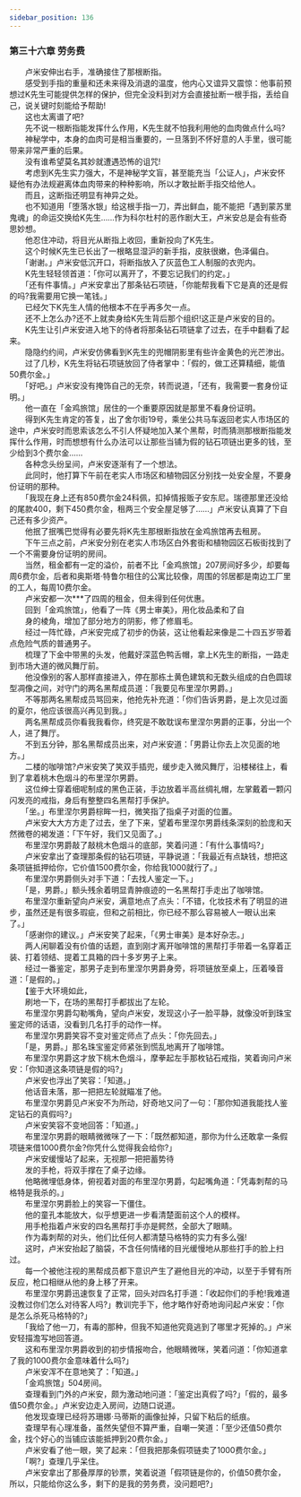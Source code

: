 ```yaml
---
sidebar_position: 136
---
```

### 第三十六章 劳务费  


　　卢米安伸出右手，准确接住了那根断指。  
　　感受到手指的重量和还未来得及消退的温度，他内心又谊异又震惊：他事前预想过K先生可能提供怎样的保护，但完全没料到对方会直接扯断一根手指，丢给自己，说关键时刻能给予帮助!  
　　这也太离谱了吧?  
　　先不说一根断指能发挥什么作用，K先生就不怕我利用他的血肉做点什么吗?  
　　神秘学中，本身的血肉可是相当重要的，一旦落到不怀好意的人手里，很可能带来非常严重的后果。  
　　没有谁希望莫名其妙就遭遇恐怖的诅咒!  
　　考虑到K先生实力强大，不是神秘学文盲，甚至能充当「公证人」，卢米安怀疑他有办法规避离体血肉带来的种种影响，所以才敢扯断手指交给他人。  
　　而且，这断指还明显有神异之处。  
　　也不知道用「堕落水银」给这根手指一刀，弄出鲜血，能不能把「遇到蒙苏里鬼魂」的命运交换给K先生……作为科尔杜村的恶作剧大王，卢米安总是会有些奇思妙想。  
　　他忍住冲动，将目光从断指上收回，重新投向了K先生。  
　　这个时候K先生已长出了一根略显湿沪的新手指，皮肤很嫩，色泽偏白。  
　　「谢谢。」卢米安低沉开口，将断指放入了灰蓝色工人制服的衣兜内。  
　　K先生轻轻领首道：「你可以离开了，不要忘记我们的约定。」  
　　「还有件事情。」卢米安拿出了那条钻石项链，「你能帮我看下它是真的还是假的吗?我需要用它换一笔钱。」  
　　已经欠下K先生人情的他根本不在乎再多欠一点。  
　　还不上怎么办?还不上就卖身给K先生背后那个组织!这正是卢米安的目的。  
　　K先生让引卢米安进入地下的侍者将那条钻石项链拿了过去，在手中翻看了起来。  
　　隐隐约约间，卢米安仿佛看到K先生的兜帽阴影里有些许金黄色的光芒渗出。  
　　过了几秒，K先生将钻石项链放回了侍者掌中：「假的，做工还算精细，能值50费尔金。」  
　　「好吧。」卢米安没有掩饰自己的无奈，转而说道，「还有，我需要一套身份证明。」  
　　他一直在「金鸡旅馆」居住的一个重要原因就是那里不看身份证明。  
　　得到K先生肯定的答复，出了舍尔街19号，乘坐公共马车返回老实人市场区的途中，卢米安时而思索该怎么不引人怀疑地加入某个黑帮，时而猜测那根断指能发挥什么作用，时而想想有什么办法可以让那些当铺为假的钻石项链出更多的钱，至少给到3个费尔金……  
　　各种念头纷呈间，卢米安逐渐有了一个想法。  
　　此同时，他打算下午前在老实人市场区和植物园区分别找一处安全屋，不要身份证明的那种。  
　　「我现在身上还有850费尔金24科佩，扣掉情报贩子安东尼。瑞德那里还没给的尾款400，剩下450费尔金，租两三个安全屋足够了……」卢米安认真算了下自己还有多少资产。  
　　他抿了抿嘴巴觉得有必要先将K先生那根断指放在金鸡旅馆再去租房。  
　　下午三点之前，卢米安分别在老实人市场区白外套街和植物园区石板街找到了一个不需要身份证明的房间。  
　　当然，租金都有一定的溢价，前者不比「金鸡旅馆」207房间好多少，却要每周6费尔金，后者和奥斯塔·特鲁尔租住的公寓比较像，周围的邻居都是南边工厂里的工人，每周10费尔金。  
　　卢米安都一次***了四周的租金，但未得到任何优惠。  
　　回到「金鸡旅馆」，他看了一阵《男士审美》，用化妆品柔和了自  
　　身的棱角，增加了部分地方的阴影，修了修眉毛。  
　　经过一阵忙碌，卢米安完成了初步的伪装，这让他看起来像是二十四五岁带着点危险气质的普通男子。  
　　梳理了下金中带黑的头发，他戴好深蓝色鸭舌帽，拿上K先生的断指，一路走到市场大道的微风舞厅前。  
　　他没像别的客人那样直接进入，停在那栋土黄色建筑和无数头组成的白色圆球型凋像之间，对守门的两名黑帮成员道：「我要见布里涅尔男爵。」  
　　不等那两名黑帮成员骂回来，他抢先补充道：「你们告诉男爵，是上次见过面的夏尔，他应该很高兴再见到我。」  
　　两名黑帮成员你看我我看你，终究是不敢耽误布里涅尔男爵的正事，分出一个人，进了舞厅。  
　　不到五分钟，那名黑帮成员出来，对卢米安道：「男爵让你去上次见面的地方。」  
　　二楼的咖啡馆?卢米安笑了笑双手插兜，缓步走入微风舞厅，沿楼梯往上，看到了拿着桃木色烟斗的布里涅尔男爵。  
　　这位绅士穿着细呢制成的黑色正装，手边放着半高丝绸礼帽，左掌戴着一颗闪闪发亮的戒指，身后有整整四名黑帮打手保护。  
　　「坐。」布里涅尔男爵棕眸一扫，微笑指了指桌子对面的位置。  
　　卢米安大大方方走了过去，坐了下来，望着布里涅尔男爵线条深刻的脸庞和天然微卷的褐发道：「下午好，我们又见面了。」  
　　布里涅尔男爵敲了敲桃木色烟斗的底部，笑着问道：「有什么事情吗?」  
　　卢米安拿出了查理那条假的钻石项链，平静说道：「我最近有点缺钱，想把这条项链抵押给你，它价值1500费尔金，你给我1000就行了。」  
　　布里涅尔男爵侧头对手下道：「去找人鉴定一下。」  
　　「是，男爵。」额头残余着明显青肿痕迹的一名黑帮打手走出了咖啡馆。  
　　布里涅尔重新望向卢米安，满意地点了点头：「不错，化妆技术有了明显的进步，虽然还是有很多瑕疵，但和之前相比，你已经不那么容易被人一眼认出来了。」  
　　「感谢你的建议。」卢米安笑了起来，「《男士审美》是本好杂志。」  
　　两人闲聊着没有价值的话题，直到刚才离开咖啡馆的黑帮打手带着一名穿着正装、打着领结、提着工具箱的四十多岁男子上来。  
　　经过一番鉴定，那男子走到布里涅尔男爵身旁，将项链放至桌上，压着嗓音道：「是假的。」  
　　【鉴于大环境如此，  
　　刷地一下，在场的黑帮打手都拔出了左轮。  
　　布里涅尔男爵勾勒嘴角，望向卢米安，发现这小子一脸平静，就像没听到珠宝鉴定师的话语，没看到几名打手的动作一样。  
　　布里涅尔男爵笑容不变对鉴定师点了点头：「你先回去。」  
　　「是，男爵。」那名珠宝鉴定师紧张到慌乱地离开了咖啡馆。  
　　布里涅尔男爵这才放下桃木色烟斗，摩拳起左手那枚钻石戒指，笑着询问卢米安：「你知道这条项链是假的吗?」  
　　卢米安也浮出了笑容：「知道。」  
　　他话音未落，那一把把左轮就瞄准了他。  
　　布里涅尔男爵见卢米安不为所动，好奇地又问了一句：「那你知道我能找人鉴定钻石的真假吗?」  
　　卢米安笑容不变地回答：「知道。」  
　　布里涅尔男爵的眼睛微微咪了一下：「既然都知道，那你为什么还敢拿一条假项链来借1000费尔金?你凭什么觉得我会给你?」  
　　卢米安缓慢站了起来，无视那一把把蓄势待  
　　发的手枪，将双手撑在了桌子边缘。  
　　他略微埋低身体，俯视着对面的布里涅尔男爵，勾起嘴角道：「凭毒刺帮的马格特是我杀的。」  
　　布里涅尔男爵脸上的笑容一下僵住。  
　　他的童孔本能放大，似乎想更进一步看清楚面前这个人的模样。  
　　用手枪指着卢米安的四名黑帮打手亦是鳄然，全部大了眼睛。  
　　作为毒刺帮的对头，他们比任何人都清楚马格特的实力有多么强!  
　　这时，卢米安抬起了脑袋，不含任何情绪的目光缓慢地从那些打手的脸上扫过。  
　　每一个被他注视的黑帮成员都下意识产生了避他目光的冲动，以至于手臂有所反应，枪口相继从他的身上移了开来。  
　　布里涅尔男爵迅速恢复了正常，回头对四名打手道：「收起你们的手枪!我难道没教过你们怎么对待客人吗?」教训完手下，他才略作好奇地询问起卢米安：「你是怎么杀死马格特的?」  
　　「我给了他一刀，有毒的那种，但我不知道他究竟逃到了哪里才死掉的。」卢米安轻描澹写地回答道。  
　　这和布里涅尔男爵收到的初步情报吻合，他眼睛微咪，笑着问道：「你知道拿了我的1000费尔金意味着什么吗?」  
　　卢米安浑不在意地笑了：「知道。」  
　　「金鸡旅馆」504房间。  
　　查理看到门外的卢米安，颇为激动地问道：「鉴定出真假了吗?」「假的，最多值50费尔金。」卢米安边走入房间，边随口说道。  
　　他发现查理已经将苏珊娜·马蒂斯的画像扯掉，只留下粘后的纸痕。  
　　查理早有心理准备，虽然失望但不算严重，自嘲一笑道：「至少还值50费尔金，找个好心的当铺应该能抵押到20费尔金。」  
　　卢米安看了他一眼，笑了起来：「但我把那条假项链卖了1000费尔金。」  
　　「啊?」查理几乎呆住。  
　　卢米安拿出了那叠厚厚的钞票，笑着说道「假项链是你的，价值50费尔金，所以，只能给你这么多，剩下的是我的劳务费，没问题吧?」  
